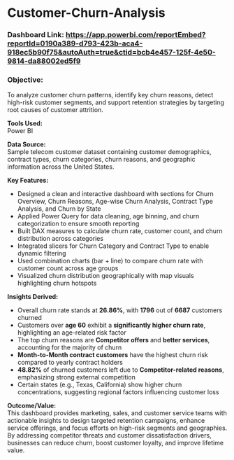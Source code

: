 # Customer-Churn-Analysis

### Dashboard Link: https://app.powerbi.com/reportEmbed?reportId=0190a389-d793-423b-aca4-918ec5b90f75&autoAuth=true&ctid=bcb4e457-125f-4e50-9814-da88002ed5f9

### Objective:  
To analyze customer churn patterns, identify key churn reasons, detect high-risk customer segments, and support retention strategies by targeting root causes of customer attrition.

**Tools Used:**  
Power BI

**Data Source:**  
Sample telecom customer dataset containing customer demographics, contract types, churn categories, churn reasons, and geographic information across the United States.

**Key Features:**  
- Designed a clean and interactive dashboard with sections for Churn Overview, Churn Reasons, Age-wise Churn Analysis, Contract Type Analysis, and Churn by State  
- Applied Power Query for data cleaning, age binning, and churn categorization to ensure smooth reporting  
- Built DAX measures to calculate churn rate, customer count, and churn distribution across categories  
- Integrated slicers for Churn Category and Contract Type to enable dynamic filtering  
- Used combination charts (bar + line) to compare churn rate with customer count across age groups  
- Visualized churn distribution geographically with map visuals highlighting churn hotspots

**Insights Derived:**  
- Overall churn rate stands at **26.86%**, with **1796** out of **6687** customers churned  
- Customers over **age 60** exhibit a **significantly higher churn rate**, highlighting an age-related risk factor  
- The top churn reasons are **Competitor offers** and **better services**, accounting for the majority of churn  
- **Month-to-Month contract customers** have the highest churn risk compared to yearly contract holders  
- **48.82%** of churned customers left due to **Competitor-related reasons**, emphasizing strong external competition  
- Certain states (e.g., Texas, California) show higher churn concentrations, suggesting regional factors influencing customer loss

**Outcome/Value:**  
This dashboard provides marketing, sales, and customer service teams with actionable insights to design targeted retention campaigns, enhance service offerings, and focus efforts on high-risk segments and geographies. By addressing competitor threats and customer dissatisfaction drivers, businesses can reduce churn, boost customer loyalty, and improve lifetime value.
